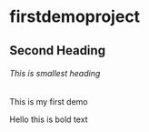 # firstdemoproject

## Second Heading

###### This is smallest heading

This is my first demo

Hello this is bold text
